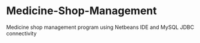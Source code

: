 # Medicine-Shop-Management
Medicine shop management program using Netbeans IDE and MySQL JDBC connectivity
